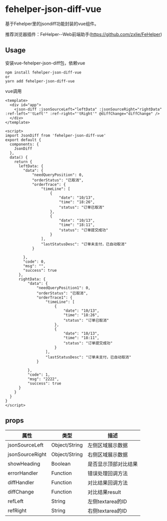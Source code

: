 # fehelper-json-diff-vue

基于Fehelper里的jsondiff功能封装的vue组件。

推荐浏览器插件：FeHelper--Web前端助手(https://github.com/zxlie/FeHelper)

## Usage

安装vue-fehelper-json-diff包，依赖vue

```
npm install fehelper-json-diff-vue
or
yarn add fehelper-json-diff-vue
```

vue调用
```
<template>
  <div id="app">
    <json-diff :jsonSourceLeft="leftData" :jsonSourceRight="rightData" :ref-left="'tLeft'" :ref-right="'tRight'" @diffChange="diffChange" />
  </div>
</template>

<script>
import JsonDiff from 'fehelper-json-diff-vue'
export default {
  components: {
    JsonDiff
  },
  data() {
    return {
      leftData: {
        "data": {
            "needQueryPosition": 0,
            "orderStatus": "已取消",
            "orderTrace": {
                "timeLine": [
                    {
                        "date": "10/13",
                        "time": "18:26",
                        "status": "订单已取消"
                    },
                    {
                        "date": "10/13",
                        "time": "18:11",
                        "status": "订单提交成功"
                    }
                ],
                "lastStatusDesc": "订单未支付，已自动取消"
            }
          
        },
        "code": 0,
        "msg": "",
        "success": true
      },
      rightData: {
          "data": {
              "needQueryPosition1": 0,
              "orderStatus": "已取消",
              "orderTrace1": {
                  "timeLine": [
                      {
                          "date": "10/13",
                          "time": "18:26",
                          "status": "订单已取消"
                      },
                      {
                          "date": "10/13",
                          "time": "18:11",
                          "status": "订单提交成功"
                      }
                  ],
                  "lastStatusDesc": "订单未支付，已自动取消"
              }
            
          },
          "code": 1,
          "msg": "2222",
          "success": true
      }
    }
  }
}
</script>
```

## props


属性 | 类型 | 描述
---|---|---
jsonSourceLeft | Object/String | 左侧区域展示数据
jsonSourceRight | Object/String | 右侧区域展示数据
showHeading | Boolean | 是否显示顶部对比结果
errorHandler | Function | 错误处理回调方法
diffHandler | Function | 对比结果回调方法
diffChange | Function | 对比结果result
refLeft | String | 左侧textarea的ID
refRight | String | 右侧textarea的ID
